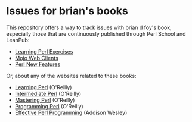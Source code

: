 # Issues for brian's books

This repository offers a way to track issues with brian d foy's book, especially those that are continuously published through Perl School and LeanPub:

* [Learning Perl Exercises](https://leanpub.com/learning_perl_exercises/)
* [Mojo Web Clients](https://leanpub.com/mojo_web_clients/)
* [Perl New Features](https://leanpub.com/perl_new_features)

Or, about any of the websites related to these books:

* [Learning Perl](https://www.learning-perl.com) (O'Reilly)
* [Intermediate Perl](https://www.intermediateperl.com) (O'Reilly)
* [Mastering Perl](https://www.masteringperl.org) (O'Reilly)
* [Programming Perl](https://www.programmingperl.org) (O'Reilly)
* [Effective Perl Programming](https://www.effectiveperlprogramming.com) (Addison Wesley)

